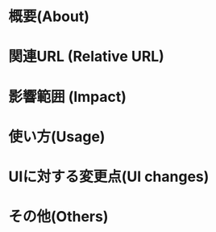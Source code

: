 # 概要(About)

<!--
* なぜこの変更をするのか (Why change it)
* これによって何が解決されるのか(Resolutions)
-->

# 関連URL (Relative URL)

<!--
* #issue番号 (#issue ID)
* connect to #
* 画像URL (image URL)
* 操作可能な画面のURL (UI URL)
* 他のサービスのURL (Other web service URL)
* ライブラリのURL (Library URL)
-->

# 影響範囲 (Impact)

<!--
* どのような影響範囲があるのか(Write impact of changes)
* 予想される不具合にはどのようなものがあるのか(Fault prediction)
-->

# 使い方(Usage)

<!--
* 使い方の説明(Usage documentation)
* 再現させるための条件(Conditions)
-->

# UIに対する変更点(UI changes)

<!--
* 変更前後のスクリーンショット(Screenshots)
-->

# その他(Others)

<!--
* 何か注意点があれば書く(something)
-->
